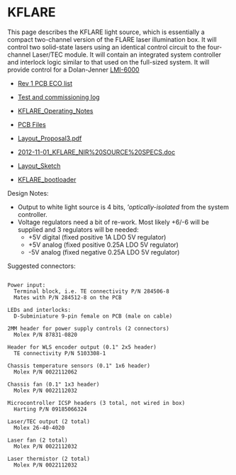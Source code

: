 # KFLARE
This page describes the KFLARE light source, which is essentially a compact two-channel version of the FLARE laser illumination box.
It will control two solid-state lasers using an identical control circuit to the four-channel Laser/TEC module.
It will contain an integrated system controller and interlock logic similar to that used on the full-sized system.
It will provide control for a Dolan-Jenner [LMI-6000](http://www.dolan-jenner.com/Pro/LMI-6000%20Illuminator.htm)

 * [Rev 1 PCB ECO list](https://docs.google.com/document/d/1oACdcJ_lxwMlSCY57ZWgvHj3XM4rmu6al02jB4innSw/edit?usp=sharing)
 * [Test and commissioning log](https://docs.google.com/document/d/1R-zIqDF9r5Z-W31qv6bmz-dTiTBOGQy1cjCjCuIb4aM/edit?usp=sharing)
 * [KFLARE_Operating_Notes](KFLARE_Operating_Notes.md)

 * [PCB Files](http://ohm.bu.edu/~hazen/Frangioni_Public/KFLARE/PCB_Files/)

 * [Layout_Proposal3.pdf](http://ohm.bu.edu/~hazen/Frangioni_Public/KFLARE/Layout_Proposal3.pdf)
 * [2012-11-01_KFLARE_NIR%20SOURCE%20SPECS.doc](http://ohm.bu.edu/~hazen/Frangioni_Public/KFLARE/2012-11-01_KFLARE_NIR%20SOURCE%20SPECS.doc)
 * [Layout_Sketch](http://ohm.bu.edu/~hazen/Frangioni_Public/KFLARE/Layout_Sketch.pdf)
 * [KFLARE_bootloader](KFLARE_bootloader.md)

Design Notes:

 * Output to white light source is 4 bits, _'optically-isolated_ from the system controller.
 * Voltage regulators need a bit of re-work.  Most likely +6/-6 will be supplied and 3 regulators will be needed:
   * +5V digital (fixed positive 1A LDO 5V regulator)
   * +5V analog (fixed positive 0.25A LDO 5V regulator)
   * -5V analog (fixed negative 0.25A LDO 5V regulator)

Suggested connectors:

```

Power input:
  Terminal block, i.e. TE connectivity P/N 284506-8
  Mates with P/N 284512-8 on the PCB

LEDs and interlocks:
  D-Subminiature 9-pin female on PCB (male on cable)

2MM header for power supply controls (2 connectors)
  Molex P/N 87831-0820

Header for WLS encoder output (0.1" 2x5 header)
  TE connectivity P/N 5103308-1

Chassis temperature sensors (0.1" 1x6 header)
  Molex P/N 0022112062

Chassis fan (0.1" 1x3 header)
  Molex P/N 0022112032

Microcontroller ICSP headers (3 total, not wired in box)
  Harting P/N 09185066324

Laser/TEC output (2 total)
  Molex 26-40-4020

Laser fan (2 total)
  Molex P/N 0022112032

Laser thermistor (2 total)
  Molex P/N 0022112032

```


